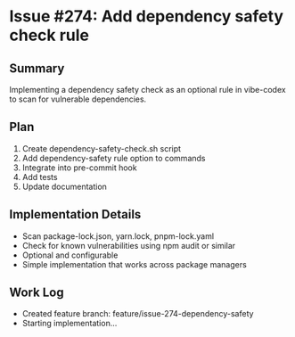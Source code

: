 # Issue #274: Add dependency safety check rule

## Summary
Implementing a dependency safety check as an optional rule in vibe-codex to scan for vulnerable dependencies.

## Plan
1. Create dependency-safety-check.sh script
2. Add dependency-safety rule option to commands
3. Integrate into pre-commit hook
4. Add tests
5. Update documentation

## Implementation Details
- Scan package-lock.json, yarn.lock, pnpm-lock.yaml
- Check for known vulnerabilities using npm audit or similar
- Optional and configurable
- Simple implementation that works across package managers

## Work Log
- Created feature branch: feature/issue-274-dependency-safety
- Starting implementation...